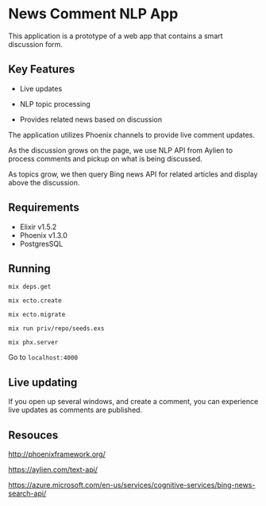 # News Comment NLP App

This application is a prototype of a web app that contains a smart discussion form.

## Key Features

- Live updates

- NLP topic processing

- Provides related news based on discussion

The application utilizes Phoenix channels to provide live comment updates.

As the discussion grows on the page, we use NLP API from Aylien to process
comments and pickup on what is being discussed.

As topics grow, we then query Bing news API for related articles and display
above the discussion.

## Requirements

- Elixir v1.5.2
- Phoenix v1.3.0
- PostgresSQL

## Running

`mix deps.get`

`mix ecto.create`

`mix ecto.migrate`

`mix run priv/repo/seeds.exs`

`mix phx.server`

Go to `localhost:4000`

## Live updating

If you open up several windows, and create a comment, you can experience live
updates as comments are published.

## Resouces

http://phoenixframework.org/

https://aylien.com/text-api/

https://azure.microsoft.com/en-us/services/cognitive-services/bing-news-search-api/

